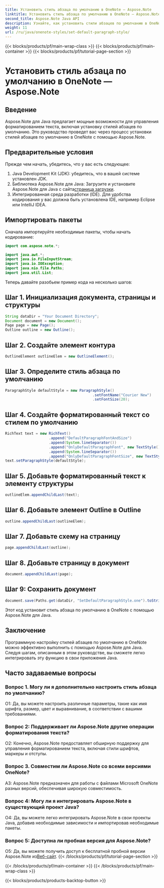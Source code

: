 ```yaml
---
title: Установить стиль абзаца по умолчанию в OneNote — Aspose.Note
linktitle: Установить стиль абзаца по умолчанию в OneNote — Aspose.Note
second_title: Aspose.Note Java API
description: Узнайте, как установить стили абзацев по умолчанию в OneNote с помощью Aspose.Note для Java. Следуйте нашему пошаговому руководству для эффективного форматирования текста в ваших Java-приложениях.
weight: 11
url: /ru/java/onenote-styles/set-default-paragraph-style/
---
```


{{< blocks/products/pf/main-wrap-class >}}
{{< blocks/products/pf/main-container >}}
{{< blocks/products/pf/tutorial-page-section >}}

# Установить стиль абзаца по умолчанию в OneNote — Aspose.Note

## Введение

Aspose.Note для Java предлагает мощные возможности для управления форматированием текста, включая установку стилей абзацев по умолчанию. Это руководство проведет вас через процесс установки стилей абзацев по умолчанию в OneNote с помощью Aspose.Note.

## Предварительные условия

Прежде чем начать, убедитесь, что у вас есть следующее:

1. Java Development Kit (JDK): убедитесь, что в вашей системе установлен JDK.
2.  Библиотека Aspose.Note для Java: Загрузите и установите Aspose.Note для Java с сайта[страница загрузки](https://releases.aspose.com/note/java/).
3. Интегрированная среда разработки (IDE). Для удобства кодирования у вас должна быть установлена IDE, например Eclipse или IntelliJ IDEA.

## Импортировать пакеты

Сначала импортируйте необходимые пакеты, чтобы начать кодирование:

```java
import com.aspose.note.*;

import java.awt.*;
import java.io.FileInputStream;
import java.io.IOException;
import java.nio.file.Paths;
import java.util.List;
```

Теперь давайте разобьем пример кода на несколько шагов:

## Шаг 1. Инициализация документа, страницы и структуры

```java
String dataDir = "Your Document Directory";
Document document = new Document();
Page page = new Page();
Outline outline = new Outline();
```

## Шаг 2. Создайте элемент контура

```java
OutlineElement outlineElem = new OutlineElement();
```

## Шаг 3. Определите стиль абзаца по умолчанию

```java
ParagraphStyle defaultStyle = new ParagraphStyle()
										.setFontName("Courier New")
										.setFontSize(20);
```

## Шаг 4. Создайте форматированный текст со стилем по умолчанию

```java
RichText text = new RichText()
					.append("DefaultParagraphFontAndSize")
					.append(System.lineSeparator())
					.append("OnlyDefaultParagraphFont", new TextStyle().setFontSize(14))
					.append(System.lineSeparator())
					.append("OnlyDefaultParagraphFontSize", new TextStyle().setFontName("Verdana"));
text.setParagraphStyle(defaultStyle);
```

## Шаг 5. Добавьте форматированный текст к элементу структуры

```java
outlineElem.appendChildLast(text);
```

## Шаг 6. Добавьте элемент Outline в Outline

```java
outline.appendChildLast(outlineElem);
```

## Шаг 7. Добавьте схему на страницу

```java
page.appendChildLast(outline);
```

## Шаг 8. Добавьте страницу в документ

```java
document.appendChildLast(page);
```

## Шаг 9: Сохранить документ

```java
document.save(Paths.get(dataDir, "SetDefaultParagraphStyle.one").toString());
```

Этот код установит стиль абзаца по умолчанию в OneNote с помощью Aspose.Note для Java.

## Заключение

Программную настройку стилей абзацев по умолчанию в OneNote можно эффективно выполнить с помощью Aspose.Note для Java. Следуя шагам, описанным в этом руководстве, вы сможете легко интегрировать эту функцию в свои приложения Java.

## Часто задаваемые вопросы

### Вопрос 1. Могу ли я дополнительно настроить стиль абзаца по умолчанию?

О1: Да, вы можете настроить различные параметры, такие как имя шрифта, размер, цвет и выравнивание, в соответствии с вашими требованиями.

### Вопрос 2: Поддерживает ли Aspose.Note другие операции форматирования текста?

О2: Конечно, Aspose.Note предоставляет обширную поддержку для управления форматированием текста, включая стили шрифтов, маркеры и отступы.

### Вопрос 3. Совместим ли Aspose.Note со всеми версиями OneNote?

A3: Aspose.Note предназначен для работы с файлами Microsoft OneNote разных версий, обеспечивая широкую совместимость.

### Вопрос 4: Могу ли я интегрировать Aspose.Note в существующий проект Java?

О4: Да, вы можете легко интегрировать Aspose.Note в свои проекты Java, добавив необходимые зависимости и импортировав необходимые пакеты.

### Вопрос 5: Доступна ли пробная версия для Aspose.Note?

 О5: Да, вы можете получить доступ к бесплатной пробной версии Aspose.Note из[Веб-сайт](https://releases.aspose.com/).
{{< /blocks/products/pf/tutorial-page-section >}}

{{< /blocks/products/pf/main-container >}}
{{< /blocks/products/pf/main-wrap-class >}}

{{< blocks/products/products-backtop-button >}}
